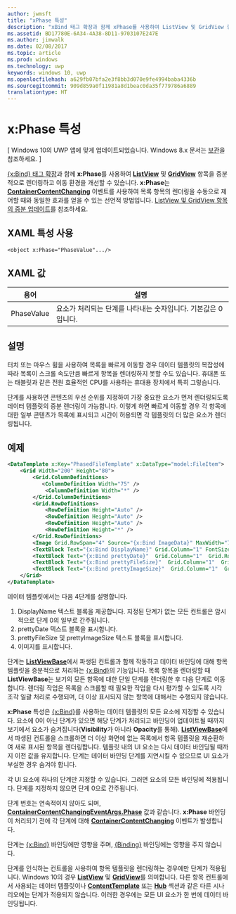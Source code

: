 ```yaml
---
author: jwmsft
title: "xPhase 특성"
description: "xBind 태그 확장과 함께 xPhase를 사용하여 ListView 및 GridView 항목을 증분적으로 렌더링하고 이동 환경을 개선할 수 있습니다."
ms.assetid: BD17780E-6A34-4A38-8D11-9703107E247E
ms.author: jimwalk
ms.date: 02/08/2017
ms.topic: article
ms.prod: windows
ms.technology: uwp
keywords: windows 10, uwp
ms.openlocfilehash: a629fb07bfa2e3f8bb3d070e9fe4994baba4336b
ms.sourcegitcommit: 909d859a0f11981a8d1beac0da35f779786a6889
translationtype: HT
---
```

# <a name="xphase-attribute"></a>x:Phase 특성

\[ Windows 10의 UWP 앱에 맞게 업데이트되었습니다. Windows 8.x 문서는 [보관](http://go.microsoft.com/fwlink/p/?linkid=619132)을 참조하세요. \]

[{x:Bind} 태그 확장](x-bind-markup-extension.md)과 함께 **x:Phase**를 사용하여 [**ListView**](https://msdn.microsoft.com/library/windows/apps/br242878) 및 [**GridView**](https://msdn.microsoft.com/library/windows/apps/br242705) 항목을 증분적으로 렌더링하고 이동 환경을 개선할 수 있습니다. **x:Phase**는 [**ContainerContentChanging**](https://msdn.microsoft.com/library/windows/apps/dn298914) 이벤트를 사용하여 목록 항목의 렌더링을 수동으로 제어할 때와 동일한 효과를 얻을 수 있는 선언적 방법입니다. [ListView 및 GridView 항목의 증분 업데이트](../debug-test-perf/optimize-gridview-and-listview.md#update-items-incrementally)를 참조하세요.

## <a name="xaml-attribute-usage"></a>XAML 특성 사용


``` syntax
<object x:Phase="PhaseValue".../>
```

## <a name="xaml-values"></a>XAML 값


| 용어 | 설명 |
|------|-------------|
| PhaseValue | 요소가 처리되는 단계를 나타내는 숫자입니다. 기본값은 0입니다. | 

## <a name="remarks"></a>설명

터치 또는 마우스 휠을 사용하여 목록을 빠르게 이동할 경우 데이터 템플릿의 복잡성에 따라 목록이 스크롤 속도만큼 빠르게 항목을 렌더링하지 못할 수도 있습니다. 휴대폰 또는 태블릿과 같은 전원 효율적인 CPU를 사용하는 휴대용 장치에서 특히 그렇습니다.

단계를 사용하면 콘텐츠의 우선 순위를 지정하여 가장 중요한 요소가 먼저 렌더링되도록 데이터 템플릿의 증분 렌더링이 가능합니다. 이렇게 하면 빠르게 이동할 경우 각 항목에 대한 일부 콘텐츠가 목록에 표시되고 시간이 허용되면 각 템플릿의 더 많은 요소가 렌더링됩니다.

## <a name="example"></a>예제

```xml
<DataTemplate x:Key="PhasedFileTemplate" x:DataType="model:FileItem">
    <Grid Width="200" Height="80">
        <Grid.ColumnDefinitions>
           <ColumnDefinition Width="75" />
            <ColumnDefinition Width="*" />
        </Grid.ColumnDefinitions>
        <Grid.RowDefinitions>
            <RowDefinition Height="Auto" />
            <RowDefinition Height="Auto" />
            <RowDefinition Height="Auto" />
            <RowDefinition Height="*" />
        </Grid.RowDefinitions>
        <Image Grid.RowSpan="4" Source="{x:Bind ImageData}" MaxWidth="70" MaxHeight="70" x:Phase="3"/>
        <TextBlock Text="{x:Bind DisplayName}" Grid.Column="1" FontSize="12"/>
        <TextBlock Text="{x:Bind prettyDate}"  Grid.Column="1"  Grid.Row="1" FontSize="12" x:Phase="1"/>
        <TextBlock Text="{x:Bind prettyFileSize}"  Grid.Column="1"  Grid.Row="2" FontSize="12" x:Phase="2"/>
        <TextBlock Text="{x:Bind prettyImageSize}"  Grid.Column="1"  Grid.Row="3" FontSize="12" x:Phase="2"/>
    </Grid>
</DataTemplate>
```

데이터 템플릿에서는 다음 4단계를 설명합니다.

1.  DisplayName 텍스트 블록을 제공합니다. 지정된 단계가 없는 모든 컨트롤은 암시적으로 단계 0의 일부로 간주됩니다.
2.  prettyDate 텍스트 블록을 표시합니다.
3.  prettyFileSize 및 prettyImageSize 텍스트 블록을 표시합니다.
4.  이미지를 표시합니다.

단계는 [**ListViewBase**](https://msdn.microsoft.com/library/windows/apps/br242879)에서 파생된 컨트롤과 함께 작동하고 데이터 바인딩에 대해 항목 템플릿을 증분적으로 처리하는 [{x:Bind}](x-bind-markup-extension.md)의 기능입니다. 목록 항목을 렌더링할 때 **ListViewBase**는 보기의 모든 항목에 대한 단일 단계를 렌더링한 후 다음 단계로 이동합니다. 렌더링 작업은 목록을 스크롤할 때 필요한 작업을 다시 평가할 수 있도록 시각 조각 일괄 처리로 수행되며, 더 이상 표시되지 않는 항목에 대해서는 수행되지 않습니다.

**x:Phase** 특성은 [{x:Bind}](x-bind-markup-extension.md)를 사용하는 데이터 템플릿의 모든 요소에 지정할 수 있습니다. 요소에 0이 아닌 단계가 있으면 해당 단계가 처리되고 바인딩이 업데이트될 때까지 보기에서 요소가 숨겨집니다(**Visibility**가 아니라 **Opacity**를 통해). [**ListViewBase**](https://msdn.microsoft.com/library/windows/apps/br242879)에서 파생된 컨트롤을 스크롤하면 더 이상 화면에 없는 목록에서 항목 템플릿을 재순환하여 새로 표시된 항목을 렌더링합니다. 템플릿 내의 UI 요소는 다시 데이터 바인딩될 때까지 이전 값을 유지합니다. 단계는 데이터 바인딩 단계를 지연시킬 수 있으므로 UI 요소가 부실한 경우 숨겨야 합니다.

각 UI 요소에 하나의 단계만 지정할 수 있습니다. 그러면 요소의 모든 바인딩에 적용됩니다. 단계를 지정하지 않으면 단계 0으로 간주됩니다.

단계 번호는 연속적이지 않아도 되며, [**ContainerContentChangingEventArgs.Phase**](https://msdn.microsoft.com/library/windows/apps/dn298493) 값과 같습니다. **x:Phase** 바인딩이 처리되기 전에 각 단계에 대해 [**ContainerContentChanging**](https://msdn.microsoft.com/library/windows/apps/dn298914) 이벤트가 발생합니다.

단계는 [{x:Bind}](x-bind-markup-extension.md) 바인딩에만 영향을 주며, [{Binding}](binding-markup-extension.md) 바인딩에는 영향을 주지 않습니다.

단계를 인식하는 컨트롤을 사용하여 항목 템플릿을 렌더링하는 경우에만 단계가 적용됩니다. Windows 10의 경우 [**ListView**](https://msdn.microsoft.com/library/windows/apps/br242878) 및 [**GridView**](https://msdn.microsoft.com/library/windows/apps/br242705)를 의미합니다. 다른 항목 컨트롤에서 사용되는 데이터 템플릿이나 [**ContentTemplate**](https://msdn.microsoft.com/library/windows/apps/br209369) 또는 [**Hub**](https://msdn.microsoft.com/library/windows/apps/dn251843) 섹션과 같은 다른 시나리오에는 단계가 적용되지 않습니다. 이러한 경우에는 모든 UI 요소가 한 번에 데이터 바인딩됩니다.


